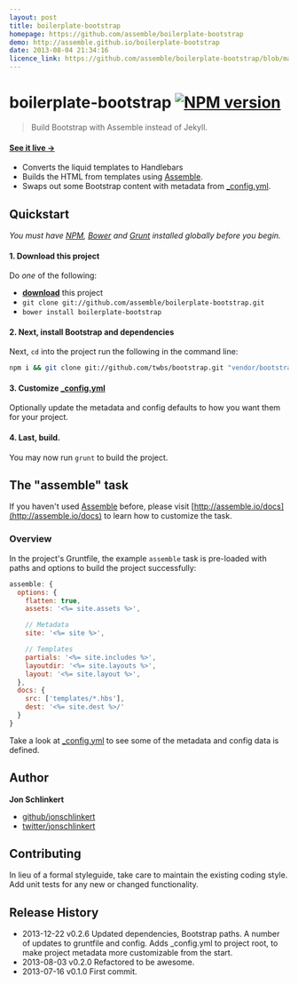 ```yaml
---
layout: post
title: boilerplate-bootstrap
homepage: https://github.com/assemble/boilerplate-bootstrap
demo: http://assemble.github.io/boilerplate-bootstrap
date: 2013-08-04 21:34:16
licence_link: https://github.com/assemble/boilerplate-bootstrap/blob/master/LICENSE-MIT
---
```

# boilerplate-bootstrap [![NPM version](https://badge.fury.io/js/boilerplate-bootstrap.png)](http://badge.fury.io/js/boilerplate-bootstrap)

> Build Bootstrap with Assemble instead of Jekyll.

#### [See it live →](http://assemble.github.io/boilerplate-bootstrap/)

* Converts the liquid templates to Handlebars
* Builds the HTML from templates using [Assemble][assemble].
* Swaps out some Bootstrap content with metadata from [_config.yml](./_config.yml).

## Quickstart
_You must have [NPM](npmjs.org), [Bower][bower] and [Grunt][grunt] installed globally before you begin._

#### 1. Download this project
Do _one_ of the following:

* **[download][download]** this project
* `git clone git://github.com/assemble/boilerplate-bootstrap.git`
* `bower install boilerplate-bootstrap`

#### 2. Next, install Bootstrap and dependencies
Next, `cd` into the project run the following in the command line:

```bash
npm i && git clone git://github.com/twbs/bootstrap.git "vendor/bootstrap" && cd vendor/bootstrap && npm i
```

#### 3. Customize [_config.yml](./_config.yml)
Optionally update the metadata and config defaults to how you want them for your project.


#### 4. Last, build.
You may now run `grunt` to build the project.


## The "assemble" task
If you haven't used [Assemble][assemble] before, please visit [http://assemble.io/docs](http://assemble.io/docs) to learn how to customize the task.

### Overview
In the project's Gruntfile, the example `assemble` task is pre-loaded with paths and options to build the project successfully:

```js
assemble: {
  options: {
    flatten: true,
    assets: '<%= site.assets %>',

    // Metadata
    site: '<%= site %>',

    // Templates
    partials: '<%= site.includes %>',
    layoutdir: '<%= site.layouts %>',
    layout: '<%= site.layout %>',
  },
  docs: {
    src: ['templates/*.hbs'],
    dest: '<%= site.dest %>/'
  }
}
```

Take a look at [_config.yml](./_config.yml) to see some of the metadata and config data is defined.



## Author


**Jon Schlinkert**

+ [github/jonschlinkert](https://github.com/jonschlinkert)
+ [twitter/jonschlinkert](http://twitter.com/jonschlinkert)

## Contributing
In lieu of a formal styleguide, take care to maintain the existing coding style. Add unit tests for any new or changed functionality.


## Release History
* 2013-12-22    v0.2.6    Updated dependencies, Bootstrap paths. A number of updates to gruntfile and config. Adds _config.yml to project root, to make project metadata more customizable from the start.
* 2013-08-03    v0.2.0    Refactored to be awesome.
* 2013-07-16    v0.1.0    First commit.


[download]: https://github.com/assemble/boilerplate-bootstrap/archive/master.zip "Download boilerplate-bootstrap"
[helpers]: https://github.com/assemble/handlebars-helpers "Handlebars Helpers"
[assemble]: https://github.com/assemble/assemble/ "Assemble"
[assemble-boilerplates]: https://github.com/assemble/assemble-boilerplates "Assemble Boilerplates"

[bower]: https://github.com/bower/bower
[grunt]: http://gruntjs.com
[gruntfile]: http://gruntjs.com/sample-gruntfile
[configuring tasks]: http://gruntjs.com/configuring-tasks
[tasks-and-targets]: http://gruntjs.com/configuring-tasks#task-configuration-and-targets
[files-object]: http://gruntjs.com/configuring-tasks#building-the-files-object-dynamically

